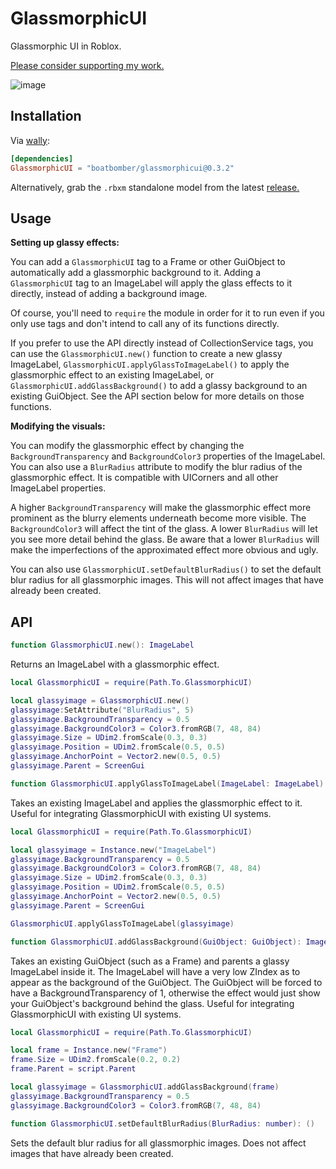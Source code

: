 # GlassmorphicUI

Glassmorphic UI in Roblox.

[Please consider supporting my work.](https://github.com/sponsors/boatbomber)

![image](https://github.com/boatbomber/GlassmorphicUI/assets/40185666/8db526c2-40e3-4936-9a66-91fa030ba0f4)

## Installation

Via [wally](https://wally.run):

```toml
[dependencies]
GlassmorphicUI = "boatbomber/glassmorphicui@0.3.2"
```

Alternatively, grab the `.rbxm` standalone model from the latest [release.](https://github.com/boatbomber/GlassmorphicUI/releases/latest)

## Usage

**Setting up glassy effects:**

You can add a `GlassmorphicUI` tag to a Frame or other GuiObject to automatically add a glassmorphic background to it.
Adding a `GlassmorphicUI` tag to an ImageLabel will apply the glass effects to it directly, instead of adding a background image.

Of course, you'll need to `require` the module in order for it to run even if you only use tags and don't intend to call any of its functions directly.

If you prefer to use the API directly instead of CollectionService tags, you can use the `GlassmorphicUI.new()` function to create a new glassy ImageLabel, `GlassmorphicUI.applyGlassToImageLabel()` to apply the glassmorphic effect to an existing ImageLabel, or `GlassmorphicUI.addGlassBackground()` to add a glassy background to an existing GuiObject. See the API section below for more details on those functions.

**Modifying the visuals:**

You can modify the glassmorphic effect by changing the `BackgroundTransparency` and `BackgroundColor3` properties of the ImageLabel. You can also use a `BlurRadius` attribute to modify the blur radius of the glassmorphic effect. It is compatible with UICorners and all other ImageLabel properties.

A higher `BackgroundTransparency` will make the glassmorphic effect more prominent as the blurry elements underneath become more visible. The `BackgroundColor3` will affect the tint of the glass. A lower `BlurRadius` will let you see more detail behind the glass. Be aware that a lower `BlurRadius` will make the imperfections of the approximated effect more obvious and ugly.

You can also use `GlassmorphicUI.setDefaultBlurRadius()` to set the default blur radius for all glassmorphic images. This will not affect images that have already been created.

## API

```Lua
function GlassmorphicUI.new(): ImageLabel
```

Returns an ImageLabel with a glassmorphic effect.

```lua
local GlassmorphicUI = require(Path.To.GlassmorphicUI)

local glassyimage = GlassmorphicUI.new()
glassyimage:SetAttribute("BlurRadius", 5)
glassyimage.BackgroundTransparency = 0.5
glassyimage.BackgroundColor3 = Color3.fromRGB(7, 48, 84)
glassyimage.Size = UDim2.fromScale(0.3, 0.3)
glassyimage.Position = UDim2.fromScale(0.5, 0.5)
glassyimage.AnchorPoint = Vector2.new(0.5, 0.5)
glassyimage.Parent = ScreenGui
```

```Lua
function GlassmorphicUI.applyGlassToImageLabel(ImageLabel: ImageLabel): ()
```

Takes an existing ImageLabel and applies the glassmorphic effect to it.
Useful for integrating GlassmorphicUI with existing UI systems.

```lua
local GlassmorphicUI = require(Path.To.GlassmorphicUI)

local glassyimage = Instance.new("ImageLabel")
glassyimage.BackgroundTransparency = 0.5
glassyimage.BackgroundColor3 = Color3.fromRGB(7, 48, 84)
glassyimage.Size = UDim2.fromScale(0.3, 0.3)
glassyimage.Position = UDim2.fromScale(0.5, 0.5)
glassyimage.AnchorPoint = Vector2.new(0.5, 0.5)
glassyimage.Parent = ScreenGui

GlassmorphicUI.applyGlassToImageLabel(glassyimage)
```


```Lua
function GlassmorphicUI.addGlassBackground(GuiObject: GuiObject): ImageLabel
```

Takes an existing GuiObject (such as a Frame) and parents a glassy ImageLabel inside it.
The ImageLabel will have a very low ZIndex as to appear as the background of the GuiObject.
The GuiObject will be forced to have a BackgroundTransparency of 1, otherwise the effect would just show your GuiObject's background behind the glass.
Useful for integrating GlassmorphicUI with existing UI systems.

```lua
local GlassmorphicUI = require(Path.To.GlassmorphicUI)

local frame = Instance.new("Frame")
frame.Size = UDim2.fromScale(0.2, 0.2)
frame.Parent = script.Parent

local glassyimage = GlassmorphicUI.addGlassBackground(frame)
glassyimage.BackgroundTransparency = 0.5
glassyimage.BackgroundColor3 = Color3.fromRGB(7, 48, 84)
```

```lua
function GlassmorphicUI.setDefaultBlurRadius(BlurRadius: number): ()
```

Sets the default blur radius for all glassmorphic images. Does not affect
images that have already been created.
